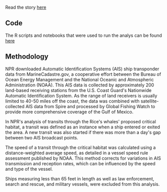  Read the story [here]()

## Code

The R scripts and notebooks that were used to run the analys can be found [here](https://github.com/NPR-investigations/rices-whale-speed-analysis/tree/main/analysis)

## Methodology
NPR downloaded Automatic Identification Systems (AIS) ship transponder data from MarineCadastre.gov, a cooperative effort between the Bureau of Ocean Energy Management and the National Oceanic and Atmospheric Administration (NOAA). This AIS data is collected by approximately 200 land-based receiving stations from the U.S. Coast Guard's Nationwide Automatic Identification System. As the range of land receivers is usually limited to 40-50 miles off the coast, the data was combined with satellite-collected AIS data from Spire and processed by Global Fishing Watch to provide more comprehensive coverage of the Gulf of Mexico.

In NPR's analysis of transits through the Rice's whales' proposed critical habitat, a transit was defined as an instance when a ship entered or exited the area. A new transit was also started if there was more than a day's gap between two AIS broadcast points.

The speed of a transit through the critical habitat was calculated using a distance-weighted average speed, as detailed in a vessel speed rule assessment published by NOAA. This method corrects for variations in AIS transmission and reception rates, which can be influenced by the speed and type of the vessel.

Ships measuring less than 65 feet in length as well as law enforcement, search and rescue, and military vessels, were excluded from this analysis.
